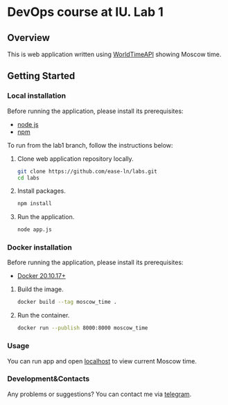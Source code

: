 # DevOps course at IU. Lab 1

## Overview

This is web application written using [WorldTimeAPI](http://worldtimeapi.org) showing Moscow time.

## Getting Started

### Local installation

Before running the application, please install its prerequisites:

* [node js](https://nodejs.org/en/)
* [npm](https://docs.npmjs.com/downloading-and-installing-node-js-and-npm)

To run from the lab1 branch, follow the instructions below:

1. Clone web application repository locally.

    ```bash
    git clone https://github.com/ease-ln/labs.git
    cd labs
    ```

2. Install packages.

    ```bash
    npm install
    ```

3. Run the application.

    ```bash
    node app.js
    ```


### Docker installation

Before running the application, please install its prerequisites:

* [Docker 20.10.17+](https://www.docker.com/products/docker-desktop/)

1. Build the image.

    ```bash
   docker build --tag moscow_time .
    ```

2. Run the container.

    ```bash
   docker run --publish 8000:8000 moscow_time
    ```
### Usage

You can run app and open [localhost](http://localhost:8000/) to view current Moscow time.

### Development&Contacts

Any problems or suggestions? You can contact me via [telegram](https://t.me/ease_l).
